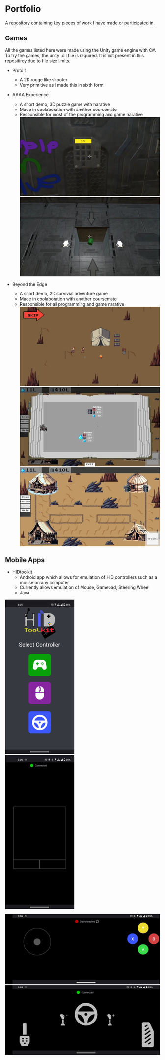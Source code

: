 # Portfolio
A repository containing key pieces of work I have made or participated in.

## Games
All the games listed here were made using the Unity game engine with C#.
To try the games, the unity .dll file is required. It is not present in this repositiroy due to file size limits.

- Proto 1
  - A 2D rouge like shooter
  - Very primitive as I made this in sixth form
- AAAA Experience
  - A short demo, 3D puzzle game with narative 
  - Made in coolaboration with another coursemate
  - Responsible for most of the programming and game narative
![image1](./Portfolio_Images/AAAA_Experience/1.png)
![image2](./Portfolio_Images/AAAA_Experience/2.png) 

- Beyond the Edge
  - A short demo, 2D survivial adventure game 
  - Made in coolaboration with another coursemate
  - Responsible for all programming and game narative  
![image3](./Portfolio_Images/Beyond_The_Edge/1.png)
![image4](./Portfolio_Images/Beyond_The_Edge/2.png) 
![image5](./Portfolio_Images/Beyond_The_Edge/3.png)

## Mobile Apps
- HIDtoolkit
  - Android app which allows for emulation of HID controllers such as a mouse on any computer
  - Currently allows emulation of Mouse, Gamepad, Steering Wheel
  - Java
 
<div class="row">
  <div class="column">
    <img src="./Portfolio_Images/HIDtoolkit/Screenshot_20240530-150517_HID_Tool_Kit.jpg" alt="drawing" height="500"/>
  </div>
  <div class="column">
    <img src="./Portfolio_Images/HIDtoolkit/Screenshot_20240530-150622_HID_Tool_Kit.jpg" alt="drawing" height="500"/>
  </div>
</div>

![Gamepad](./Portfolio_Images/HIDtoolkit/Screenshot_20240530-150608_HID_Tool_Kit.jpg)
![Wheel](./Portfolio_Images/HIDtoolkit/Screenshot_20240530-150553_HID_Tool_Kit.jpg)

